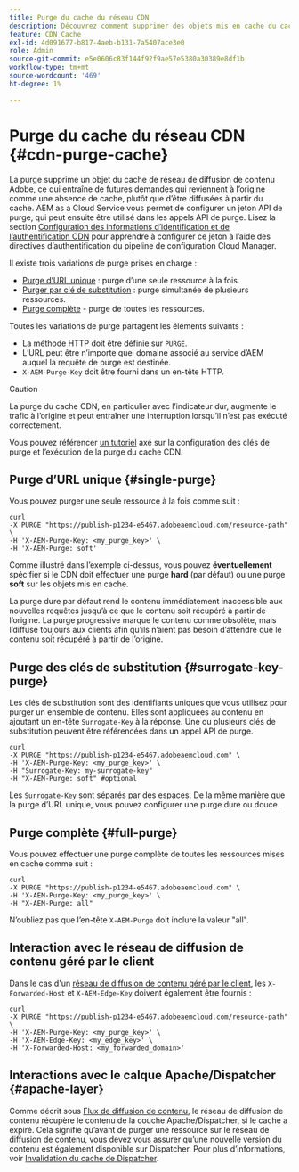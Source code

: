 ```yaml
---
title: Purge du cache du réseau CDN
description: Découvrez comment supprimer des objets mis en cache du cache CDN d’Adobe en configurant le jeton API de purge qui peut ensuite être utilisé dans les appels API.
feature: CDN Cache
exl-id: 4d091677-b817-4aeb-b131-7a5407ace3e0
role: Admin
source-git-commit: e5e0606c83f144f92f9ae57e5380a30389e8df1b
workflow-type: tm+mt
source-wordcount: '469'
ht-degree: 1%

---
```


# Purge du cache du réseau CDN {#cdn-purge-cache}

La purge supprime un objet du cache de réseau de diffusion de contenu Adobe, ce qui entraîne de futures demandes qui reviennent à l’origine comme une absence de cache, plutôt que d’être diffusées à partir du cache.
AEM as a Cloud Service vous permet de configurer un jeton API de purge, qui peut ensuite être utilisé dans les appels API de purge. Lisez la section [Configuration des informations d’identification et de l’authentification CDN](/help/implementing/dispatcher/cdn-credentials-authentication.md#purge-API-token) pour apprendre à configurer ce jeton à l’aide des directives d’authentification du pipeline de configuration Cloud Manager.

Il existe trois variations de purge prises en charge :

* [Purge d’URL unique](#single-purge) : purge d’une seule ressource à la fois.
* [Purger par clé de substitution](#surrogate-key-purge) : purge simultanée de plusieurs ressources.
* [Purge complète](#full-purge) - purge de toutes les ressources.

Toutes les variations de purge partagent les éléments suivants :

* La méthode HTTP doit être définie sur `PURGE`.
* L’URL peut être n’importe quel domaine associé au service d’AEM auquel la requête de purge est destinée.
* `X-AEM-Purge-Key` doit être fourni dans un en-tête HTTP.

>[!CAUTION]
>La purge du cache CDN, en particulier avec l’indicateur dur, augmente le trafic à l’origine et peut entraîner une interruption lorsqu’il n’est pas exécuté correctement.

Vous pouvez référencer [un tutoriel](https://experienceleague.adobe.com/fr/docs/experience-manager-learn/cloud-service/caching/how-to/purge-cache) axé sur la configuration des clés de purge et l’exécution de la purge du cache CDN.

## Purge d’URL unique {#single-purge}

Vous pouvez purger une seule ressource à la fois comme suit :

```
curl
-X PURGE "https://publish-p1234-e5467.adobeaemcloud.com/resource-path" \
-H 'X-AEM-Purge-Key: <my_purge_key>' \
-H 'X-AEM-Purge: soft'
```

Comme illustré dans l’exemple ci-dessus, vous pouvez **éventuellement** spécifier si le CDN doit effectuer une purge **hard** (par défaut) ou une purge **soft** sur les objets mis en cache.

La purge dure par défaut rend le contenu immédiatement inaccessible aux nouvelles requêtes jusqu’à ce que le contenu soit récupéré à partir de l’origine. La purge progressive marque le contenu comme obsolète, mais l’diffuse toujours aux clients afin qu’ils n’aient pas besoin d’attendre que le contenu soit récupéré à partir de l’origine.

## Purge des clés de substitution {#surrogate-key-purge}

Les clés de substitution sont des identifiants uniques que vous utilisez pour purger un ensemble de contenu. Elles sont appliquées au contenu en ajoutant un en-tête `Surrogate-Key` à la réponse. Une ou plusieurs clés de substitution peuvent être référencées dans un appel API de purge.

```
curl
-X PURGE "https://publish-p1234-e5467.adobeaemcloud.com" \
-H 'X-AEM-Purge-Key: <my_purge_key>' \
-H "Surrogate-Key: my-surrogate-key"
-H "X-AEM-Purge: soft" #optional
```

Les `Surrogate-Key` sont séparés par des espaces. De la même manière que la purge d’URL unique, vous pouvez configurer une purge dure ou douce.

## Purge complète {#full-purge}

Vous pouvez effectuer une purge complète de toutes les ressources mises en cache comme suit :

```
curl
-X PURGE "https://publish-p1234-e5467.adobeaemcloud.com" \
-H 'X-AEM-Purge-Key: <my_purge_key>' \
-H "X-AEM-Purge: all"
```

N’oubliez pas que l’en-tête `X-AEM-Purge` doit inclure la valeur &quot;all&quot;.

## Interaction avec le réseau de diffusion de contenu géré par le client

Dans le cas d&#39;un [réseau de diffusion de contenu géré par le client](/help/implementing/dispatcher/cdn.md#point-to-point-CDN), les `X-Forwarded-Host` et `X-AEM-Edge-Key` doivent également être fournis :

```
curl
-X PURGE "https://publish-p1234-e5467.adobeaemcloud.com/resource-path" \
-H 'X-AEM-Purge-Key: <my_purge_key>' \
-H 'X-AEM-Edge-Key: <my_edge_key>' \
-H 'X-Forwarded-Host: <my_forwarded_domain>'
```


## Interactions avec le calque Apache/Dispatcher {#apache-layer}

Comme décrit sous [Flux de diffusion de contenu](/help/implementing/dispatcher/overview.md), le réseau de diffusion de contenu récupère le contenu de la couche Apache/Dispatcher, si le cache a expiré. Cela signifie qu’avant de purger une ressource sur le réseau de diffusion de contenu, vous devez vous assurer qu’une nouvelle version du contenu est également disponible sur Dispatcher. Pour plus d’informations, voir [Invalidation du cache de Dispatcher](/help/implementing/dispatcher/caching.md#disp).
